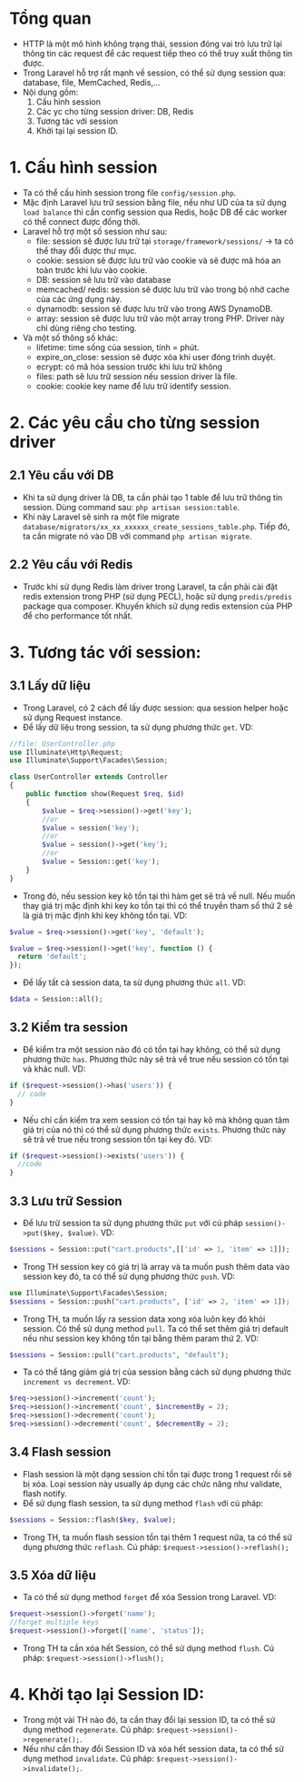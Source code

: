 # Tổng quan

- HTTP là một mô hình không trạng thái, session đóng vai trò lưu trữ lại thông tin các request để các request tiếp theo có thể truy xuất thông tin được.
- Trong Laravel hỗ trợ rất mạnh về session, có thể sử dụng session qua: database, file, MemCached, Redis,...
- Nội dung gồm:
  1. Cấu hình session
  2. Các yc cho từng session driver: DB, Redis
  3. Tương tác với session
  4. Khởi tại lại session ID.

# 1. Cấu hình session

- Ta có thể cấu hình session trong file `config/session.php`.
- Mặc định Laravel lưu trữ session bằng file, nếu như UD của ta sử dụng `load balance` thì cần config session qua Redis, hoặc DB để các worker có thể connect được đồng thời.
- Laravel hỗ trợ một số session như sau:
  - file: session sẽ được lưu trữ tại `storage/framework/sessions/` -> ta có thể thay đổi được thư mục.
  - cookie: session sẽ được lưu trữ vào cookie và sẽ được mã hóa an toàn trước khi lưu vào cookie.
  - DB: session sẽ lưu trữ vào database
  - memcached/ redis: session sẽ được lưu trữ vào trong bộ nhớ cache của các ứng dụng này.
  - dynamodb: session sẽ được lưu trữ vào trong AWS DynamoDB.
  - array: session sẽ được lưu trữ vào một array trong PHP. Driver này chỉ dùng riêng cho testing.
- Và một số thông số khác:
  - lifetime: time sống của session, tính = phút.
  - expire_on_close: session sẽ được xóa khi user đóng trình duyệt.
  - ecrypt: có mã hóa session trước khi lưu trữ không
  - files: path sẽ lưu trữ session nếu session driver là file.
  - cookie: cookie key name để lưu trữ identify session.

# 2. Các yêu cầu cho từng session driver

## 2.1 Yêu cầu với DB

- Khi ta sử dụng driver là DB, ta cần phải tạo 1 table để lưu trữ thông tin session. Dùng command sau: `php artisan session:table`.
- Khi này Laravel sẽ sinh ra một file migrate `database/migrators/xx_xx_xxxxxx_create_sessions_table.php`. Tiếp đó, ta cần migrate nó vào DB với command `php artisan migrate`.

## 2.2 Yêu cầu với Redis

- Trước khi sử dụng Redis làm driver trong Laravel, ta cần phải cài đặt redis extension trong PHP (sử dụng PECL), hoặc sử dụng `predis/predis` package qua composer. Khuyến khích sử dụng redis extension của PHP để cho performance tốt nhất.

# 3. Tương tác với session:

## 3.1 Lấy dữ liệu

- Trong Laravel, có 2 cách để lấy được session: qua session helper hoặc sử dụng Request instance.
- Để lấy dữ liệu trong session, ta sử dụng phương thức `get`. VD:

```php
//file: UserController.php
use Illuminate\Http\Request;
use Illuminate\Support\Facades\Session;

class UserController extends Controller
{
    public function show(Request $req, $id)
    {
        $value = $req->session()->get('key');
        //or
        $value = session('key');
        //or
        $value = session()->get('key');
        //or
        $value = Session::get('key');
    }
}
```

- Trong đó, nếu session key kô tồn tại thì hàm get sẽ trả về null. Nếu muốn thay giá trị mặc định khi key ko tồn tại thì có thể truyền tham số thứ 2 sẽ là giá trị mặc định khi key không tồn tại. VD:

```php
$value = $req->session()->get('key', 'default');

$value = $req->session()->get('key', function () {
  return 'default';
});
```

- Để lấy tất cả session data, ta sử dụng phương thức `all`. VD:

```php
$data = Session::all();
```

## 3.2 Kiểm tra session

- Để kiểm tra một session nào đó có tồn tại hay không, có thể sử dụng phương thức `has`. Phương thức này sẽ trả về true nếu session có tồn tại và khác null. VD:

```php
if ($request->session()->has('users')) {
  // code
}
```

- Nếu chỉ cần kiểm tra xem session có tồn tại hay kô mà không quan tâm giá trị của nó thì có thể sử dụng phương thức `exists`. Phương thức này sẽ trả về true nếu trong session tồn tại key đó. VD:

```php
if ($request->session()->exists('users')) {
  //code
}
```

## 3.3 Lưu trữ Session

- Để lưu trữ session ta sử dụng phương thức `put` với cú pháp `session()->put($key, $value)`. VD:

```php
$sessions = Session::put("cart.products",[['id' => 1, 'item' => 1]]);
```

- Trong TH session key có giá trị là array và ta muốn push thêm data vào session key đó, ta có thể sử dụng phương thức `push`. VD:

```php
use Illuminate\Support\Facades\Session;
$sessions = Session::push("cart.products", ['id' => 2, 'item' => 1]);
```

- Trong TH, ta muốn lấy ra session data xong xóa luôn key đó khỏi session. Có thể sử dụng method `pull`. Ta có thể set thêm giá trị default nếu như session key không tồn tại bằng thêm param thứ 2. VD:

```php
$sessions = Session::pull("cart.products", "default");
```

- Ta có thể tăng giảm giá trị của session bằng cách sử dụng phương thức `increment vs decrement`. VD:

```php
$req->session()->increment('count');
$req->session()->increment('count', $incrementBy = 2);
$req->session()->decrement('count');
$req->session()->decrement('count', $decrementBy = 2);
```

## 3.4 Flash session

- Flash session là một dạng session chỉ tồn tại được trong 1 request rồi sẽ bị xóa. Loại session này usually áp dụng các chức năng như validate, flash notify.
- Để sử dụng flash session, ta sử dụng method `flash` với cú pháp:

```php
$sessions = Session::flash($key, $value);
```

- Trong TH, ta muốn flash session tồn tại thêm 1 request nữa, ta có thể sử dụng phương thức `reflash`. Cú pháp: `$request->session()->reflash();`

## 3.5 Xóa dữ liệu

- Ta có thể sử dụng method `forget` để xóa Session trong Laravel. VD:

```php
$request->session()->forget('name');
//forget multiple keys
$request->session()->forget(['name', 'status']);
```

- Trong TH ta cần xóa hết Session, có thể sử dụng method `flush`. Cú pháp: `$request->session()->flush();`

# 4. Khởi tạo lại Session ID:

- Trong một vài TH nào đó, ta cần thay đổi lại session ID, ta có thể sử dụng method `regenerate`. Cú pháp: `$request->session()->regenerate();`.
- Nếu như cần thay đổi Session ID và xóa hết session data, ta có thể sử dụng method `invalidate`. Cú pháp: `$request->session()->invalidate();`.
